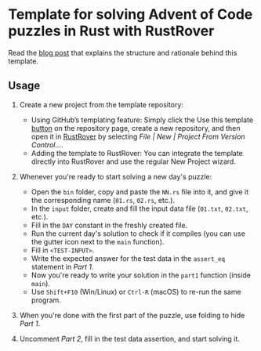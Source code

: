 # Template for solving Advent of Code puzzles in Rust with RustRover

Read the
[blog post](https://blog.jetbrains.com/rust/2024/11/29/advent-of-code-in-rust-for-the-rest-of-us/)
that explains the structure and rationale behind this template.

## Usage

1. Create a new project from the template repository:
   - Using GitHub’s templating feature: Simply click the Use this template
     [button](https://github.com/new?template_name=advent-of-code-rust-template&template_owner=bravit)
     on the repository page, create a new repository, and then open it in
     [RustRover](https://www.jetbrains.com/rust/) by selecting _File | New |
     Project From Version Control…_.
   - Adding the template to RustRover: You can integrate the template directly
     into RustRover and use the regular New Project wizard.

2. Whenever you're ready to start solving a new day's puzzle:
   - Open the `bin` folder, copy and paste the `NN.rs` file into it, and give it
     the corresponding name (`01.rs`, `02.rs`, etc.).
   - In the `input` folder, create and fill the input data file (`01.txt`,
     `02.txt`, etc.).
   - Fill in the `DAY` constant in the freshly created file.
   - Run the current day's solution to check if it compiles (you can use the
     gutter icon next to the `main` function).
   - Fill in `<TEST-INPUT>`.
   - Write the expected answer for the test data in the `assert_eq` statement in
     _Part 1_.
   - Now you're ready to write your solution in the `part1` function (inside
     `main`).
   - Use `Shift+F10` (Win/Linux) or `Ctrl-R` (macOS) to re-run the same program.

3. When you're done with the first part of the puzzle, use folding to hide _Part
   1_.

4. Uncomment _Part 2_, fill in the test data assertion, and start solving it.
